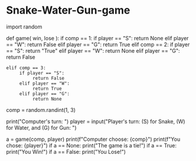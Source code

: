 # Snake-Water-Gun-game

import random

def game( win, lose ):
    if comp == 1:
        if player == "S":
            return None
        elif player == "W":
            return False
        elif player == "G":
            return True
    elif comp == 2:
        if player == "S":
            return "True"
        elif player == "W":
            return None
        elif player == "G":
             return False

    elif comp == 3:
         if player == "S":
              return False
         elif player == "W":
              return True
         elif player == "G":
              return None
comp = random.randint(1, 3)

print("Computer's turn: ")
player = input("Player's turn: (S) for Snake, (W) for Water, and (G) for Gun: ")

a = game(comp, player)
print(f"Computer choose: {comp}")
print(f"You chose: {player}")
if a == None:
    print("The game is a tie!")
if a == True:
     print("You Win!")
if a == False:
     print("You Lose!")




